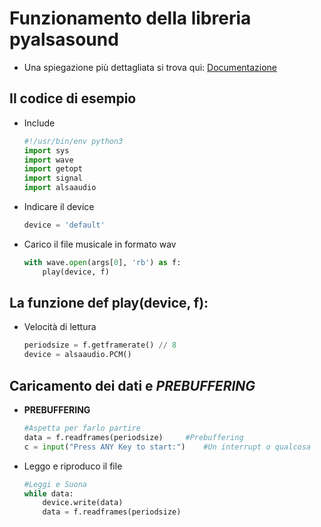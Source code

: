 # Funzionamento della libreria pyalsasound
- Una spiegazione più dettagliata si trova qui: [Documentazione](https://larsimmisch.github.io/pyalsaaudio/libalsaaudio.html)
## Il codice di esempio
- Include  
    ```python
    #!/usr/bin/env python3
    import sys
    import wave
    import getopt
    import signal
    import alsaaudio
    ```
- Indicare il device
    ```python
    device = 'default'
    ```
- Carico il file musicale in formato wav
    ```python
    with wave.open(args[0], 'rb') as f:
        play(device, f)
    ```
## La funzione def play(device, f):
- Velocità di lettura
    ```python
    periodsize = f.getframerate() // 8
    device = alsaaudio.PCM()
    ```
## Caricamento dei dati e ***PREBUFFERING***
- **PREBUFFERING**
    ```python
    #Aspetta per farlo partire
    data = f.readframes(periodsize)     #Prebuffering
    c = input("Press ANY Key to start:")    #Un interrupt o qualcosa
    ```
- Leggo e riproduco il file
    ```python
    #Leggi e Suona
    while data:
        device.write(data)
        data = f.readframes(periodsize)
    ```